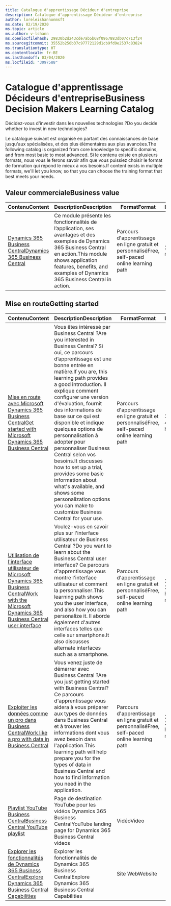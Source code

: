 ```yaml
---
title: Catalogue d'apprentissage Décideur d'entreprise
description: Catalogue d'apprentissage Décideur d'entreprise
author: loreleishannonmsft
ms.date: 02/19/2020
ms.topic: article
ms.author: v-lshann
ms.openlocfilehash: 29830b2d243cde7ab5b68f0967883db07c713f24
ms.sourcegitcommit: 35552b250b37c97772129d1cb9fd9e2537c83824
ms.translationtype: HT
ms.contentlocale: fr-BE
ms.lasthandoff: 03/04/2020
ms.locfileid: "3097588"
---
```

# <a name="business-decision-makers-learning-catalog"></a><span data-ttu-id="7fae7-103">Catalogue d'apprentissage Décideurs d'entreprise</span><span class="sxs-lookup"><span data-stu-id="7fae7-103">Business Decision Makers Learning Catalog</span></span>

<span data-ttu-id="7fae7-104">Décidez-vous d'investir dans les nouvelles technologies ?</span><span class="sxs-lookup"><span data-stu-id="7fae7-104">Do you decide whether to invest in new technologies?</span></span>

<span data-ttu-id="7fae7-105">Le catalogue suivant est organisé en partant des connaissances de base jusqu'aux spécialisées, et des plus élémentaires aux plus avancées.</span><span class="sxs-lookup"><span data-stu-id="7fae7-105">The following catalog is organized from core knowledge to specific domains, and from most basic to most advanced.</span></span> <span data-ttu-id="7fae7-106">Si le contenu existe en plusieurs formats, nous vous le ferons savoir afin que vous puissiez choisir le format de formation qui répond le mieux à vos besoins.</span><span class="sxs-lookup"><span data-stu-id="7fae7-106">If content exists in multiple formats, we'll let you know, so that you can choose the training format that best meets your needs.</span></span>  

## <span data-ttu-id="7fae7-107">Valeur commerciale<a name="busvalue"></a></span><span class="sxs-lookup"><span data-stu-id="7fae7-107">Business value<a name="busvalue"></a></span></span>

| <span data-ttu-id="7fae7-108">Contenu</span><span class="sxs-lookup"><span data-stu-id="7fae7-108">Content</span></span>                                                                 | <span data-ttu-id="7fae7-109">Description</span><span class="sxs-lookup"><span data-stu-id="7fae7-109">Description</span></span>                                                                                                | <span data-ttu-id="7fae7-110">Format</span><span class="sxs-lookup"><span data-stu-id="7fae7-110">Format</span></span>                                | <span data-ttu-id="7fae7-111">Longueur</span><span class="sxs-lookup"><span data-stu-id="7fae7-111">Length</span></span>     |
|----------------------------------------------------------------------------------------------------------------|------------------------------------------------------------------------------------------------------------|---------------------------------------|------------|
| [<span data-ttu-id="7fae7-112">Dynamics 365 Business Central</span><span class="sxs-lookup"><span data-stu-id="7fae7-112">Dynamics 365 Business Central</span></span>](https://docs.microsoft.com/learn/modules/dynamics-365-business-central/) | <span data-ttu-id="7fae7-113">Ce module présente les fonctionnalités de l’application, ses avantages et des exemples de Dynamics 365 Business Central en action.</span><span class="sxs-lookup"><span data-stu-id="7fae7-113">This module shows application features, benefits, and examples of Dynamics 365 Business Central in action.</span></span> | <span data-ttu-id="7fae7-114">Parcours d'apprentissage en ligne gratuit et personnalisé</span><span class="sxs-lookup"><span data-stu-id="7fae7-114">Free, self-paced online learning path</span></span> | <span data-ttu-id="7fae7-115">24 minutes</span><span class="sxs-lookup"><span data-stu-id="7fae7-115">24 minutes</span></span> |

## <span data-ttu-id="7fae7-116">Mise en route<a name="get-started"></a></span><span class="sxs-lookup"><span data-stu-id="7fae7-116">Getting started<a name="get-started"></a></span></span>

| <span data-ttu-id="7fae7-117">Contenu</span><span class="sxs-lookup"><span data-stu-id="7fae7-117">Content</span></span>                                                                                                                             | <span data-ttu-id="7fae7-118">Description</span><span class="sxs-lookup"><span data-stu-id="7fae7-118">Description</span></span>                                                                                                                                                                                                                                                                                      | <span data-ttu-id="7fae7-119">Format</span><span class="sxs-lookup"><span data-stu-id="7fae7-119">Format</span></span>                                | <span data-ttu-id="7fae7-120">Longueur</span><span class="sxs-lookup"><span data-stu-id="7fae7-120">Length</span></span>             |
|------------------------------------------------------------------------------------------------------------------------------------------------------------------------------|--------------------------------------------------------------------------------------------------------------------------------------------------------------------------------------------------------------------------------------------------------------------------------------------------|---------------------------------------|--------------------|
| [<span data-ttu-id="7fae7-121">Mise en route avec Microsoft Dynamics 365 Business Central</span><span class="sxs-lookup"><span data-stu-id="7fae7-121">Get started with Microsoft Dynamics 365 Business Central</span></span>](https://docs.microsoft.com/learn/paths/get-started-dynamics-365-business-central/)                          | <span data-ttu-id="7fae7-122">Vous êtes intéressé par Business Central ?</span><span class="sxs-lookup"><span data-stu-id="7fae7-122">Are you interested in Business Central?</span></span> <span data-ttu-id="7fae7-123">Si oui, ce parcours d’apprentissage est une bonne entrée en matière.</span><span class="sxs-lookup"><span data-stu-id="7fae7-123">If you are, this learning path provides a good introduction.</span></span> <span data-ttu-id="7fae7-124">Il explique comment configurer une version d'évaluation, fournit des informations de base sur ce qui est disponible et indique quelques options de personnalisation à adopter pour personnaliser Business Central selon vos besoins.</span><span class="sxs-lookup"><span data-stu-id="7fae7-124">It discusses how to set up a trial, provides some basic information about what's available, and shows some personalization options you can make to customize Business Central for your use.</span></span> | <span data-ttu-id="7fae7-125">Parcours d'apprentissage en ligne gratuit et personnalisé</span><span class="sxs-lookup"><span data-stu-id="7fae7-125">Free, self-paced online learning path</span></span> | <span data-ttu-id="7fae7-126">3 heures 4 minutes</span><span class="sxs-lookup"><span data-stu-id="7fae7-126">3 hours 4 minutes</span></span>  |
| [<span data-ttu-id="7fae7-127">Utilisation de l'interface utilisateur de Microsoft Dynamics 365 Business Central</span><span class="sxs-lookup"><span data-stu-id="7fae7-127">Work with the Microsoft Dynamics 365 Business Central user interface</span></span>](https://docs.microsoft.com/learn/paths/work-with-user-interface-dynamics-365-business-central/) | <span data-ttu-id="7fae7-128">Voulez-vous en savoir plus sur l'interface utilisateur de Business Central ?</span><span class="sxs-lookup"><span data-stu-id="7fae7-128">Do you want to learn about the Business Central user interface?</span></span> <span data-ttu-id="7fae7-129">Ce parcours d'apprentissage vous montre l'interface utilisateur et comment la personnaliser.</span><span class="sxs-lookup"><span data-stu-id="7fae7-129">This learning path shows you the user interface, and also how you can personalize it.</span></span> <span data-ttu-id="7fae7-130">Il aborde également d'autres interfaces telles que celle sur smartphone.</span><span class="sxs-lookup"><span data-stu-id="7fae7-130">It also discusses alternate interfaces such as a smartphone.</span></span>                                                                               | <span data-ttu-id="7fae7-131">Parcours d'apprentissage en ligne gratuit et personnalisé</span><span class="sxs-lookup"><span data-stu-id="7fae7-131">Free, self-paced online learning path</span></span> | <span data-ttu-id="7fae7-132">2 heures 27 minutes</span><span class="sxs-lookup"><span data-stu-id="7fae7-132">2 hours 27 minutes</span></span> |
| [<span data-ttu-id="7fae7-133">Exploiter les données comme un pro dans Business Central</span><span class="sxs-lookup"><span data-stu-id="7fae7-133">Work like a pro with data in Business Central</span></span>](https://docs.microsoft.com/learn/paths/work-pro-data-dynamics-365-business-central)                                    | <span data-ttu-id="7fae7-134">Vous venez juste de démarrer avec Business Central ?</span><span class="sxs-lookup"><span data-stu-id="7fae7-134">Are you just getting started with Business Central?</span></span> <span data-ttu-id="7fae7-135">Ce parcours d'apprentissage vous aidera à vous préparer aux types de données dans Business Central et à trouver les informations dont vous avez besoin dans l'application.</span><span class="sxs-lookup"><span data-stu-id="7fae7-135">This learning path will help prepare you for the types of data in Business Central and how to find information you need in the application.</span></span>                                                                                                  | <span data-ttu-id="7fae7-136">Parcours d'apprentissage en ligne gratuit et personnalisé</span><span class="sxs-lookup"><span data-stu-id="7fae7-136">Free, self-paced online learning path</span></span> | <span data-ttu-id="7fae7-137">2 heures 27 minutes</span><span class="sxs-lookup"><span data-stu-id="7fae7-137">2 hours 27 minutes</span></span> |
| [<span data-ttu-id="7fae7-138">Playlist YouTube Business Central</span><span class="sxs-lookup"><span data-stu-id="7fae7-138">Business Central YouTube playlist</span></span>](https://www.youtube.com/playlist?list=PLcakwueIHoT-wVFPKUtmxlqcG1kJ0oqq4)                                                                | <span data-ttu-id="7fae7-139">Page de destination YouTube pour les vidéos Dynamics 365 Business Central</span><span class="sxs-lookup"><span data-stu-id="7fae7-139">YouTube landing page for Dynamics 365 Business Central videos</span></span>                                                                                                                                                                                                                                    | <span data-ttu-id="7fae7-140">Vidéo</span><span class="sxs-lookup"><span data-stu-id="7fae7-140">Video</span></span>                                 |                    |
| [<span data-ttu-id="7fae7-141">Explorer les fonctionnalités de Dynamics 365 Business Central</span><span class="sxs-lookup"><span data-stu-id="7fae7-141">Explore Dynamics 365 Business Central Capabilities</span></span>](https://dynamics.microsoft.com/business-central/capabilities/)                                                    | <span data-ttu-id="7fae7-142">Explorer les fonctionnalités de Dynamics 365 Business Central</span><span class="sxs-lookup"><span data-stu-id="7fae7-142">Explore Dynamics 365 Business Central Capabilities</span></span>                                                                                                                                                                                                                                               | <span data-ttu-id="7fae7-143">Site Web</span><span class="sxs-lookup"><span data-stu-id="7fae7-143">Website</span></span>                               |                    |
